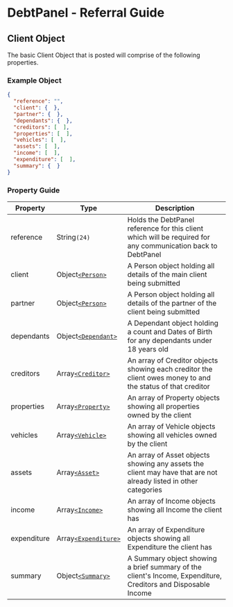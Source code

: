 # DebtPanel - Referral Guide

## Client Object

The basic Client Object that is posted will comprise of the following properties.

### Example Object

``` json
{
  "reference": "",
  "client": {  },
  "partner": {  },
  "dependants": {  },
  "creditors": [  ],
  "properties": [  ],
  "vehicles": [  ],
  "assets": [  ],
  "income": [  ],
  "expenditure": [  ],
  "summary": {  }
}
```

### Property Guide

Property | Type | Description
--- | --- | ---
reference | String`(24)` | Holds the DebtPanel reference for this client which will be required for any communication back to DebtPanel
client | Object[`<Person>`](object-person.md) | A Person object holding all details of the main client being submitted
partner | Object[`<Person>`](object-person.md) | A Person object holding all details of the partner of the client being submitted
dependants | Object[`<Dependant>`](object-dependant.md) | A Dependant object holding a count and Dates of Birth for any dependants under 18 years old
creditors | Array[`<Creditor>`](object-creditor.md) | An array of Creditor objects showing each creditor the client owes money to and the status of that creditor
properties | Array[`<Property>`](object-property.md) | An array of Property objects showing all properties owned by the client
vehicles | Array[`<Vehicle>`](object-vehicle.md) | An array of Vehicle objects showing all vehicles owned by the client
assets | Array[`<Asset>`](object-asset.md) | An array of Asset objects showing any assets the client may have that are not already listed in other categories
income | Array[`<Income>`](object-income.md) | An array of Income objects showing all Income the client has
expenditure | Array[`<Expenditure>`](object-expenditure.md) | An array of Expenditure objects showing all Expenditure the client has
summary | Object[`<Summary>`](object-summary.md) | A Summary object showing a brief summary of the client's Income, Expenditure, Creditors and Disposable Income
